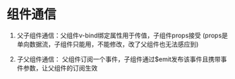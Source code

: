 # 组件通信

1. 父子组件通信：父组件v-bind绑定属性用于传值，子组件props接受
(props是单向数据流，子组件只能用，不能修改，改了父组件也无法感应到)

2. 子父组件通信：
父组件订阅一个事件，子组件通过$emit发布该事件且携带事件参数，让父组件的订阅生效
